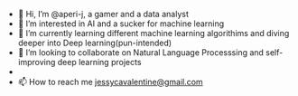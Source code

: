 - 👋 Hi, I’m @aperi-j, a gamer and a data analyst
- 👀 I’m interested in AI and a sucker for machine learning
- 🌱 I’m currently learning different machine learning algorithims and diving deeper into Deep learning(pun-intended)
- 💞️ I’m looking to collaborate on Natural Language Processsing and self-improving deep learning projects
- 
- 📫 How to reach me jessycavalentine@gmail.com

<!---
aperi-j/aperi-j is a ✨ special ✨ repository because its `README.md` (this file) appears on your GitHub profile.
You can click the Preview link to take a look at your changes.
--->
